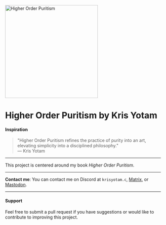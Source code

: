 <img src="https://github.com/user-attachments/assets/24d9ad62-a37e-4f16-b0af-1b09ff3e67b1" alt="Higher Order Puritism" width="300" />

# Higher Order Puritism by Kris Yotam  

#### Inspiration  
> "Higher Order Puritism refines the practice of purity into an art, elevating simplicity into a disciplined philosophy."  
> — Kris Yotam  

___

This project is centered around my book *Higher Order Puritism*.

___

**Contact me**: You can contact me on Discord at `krisyotam.c`, [Matrix](https://matrix.to/#/@khr1st:matrix.org), or [Mastodon](https://mathstodon.xyz/@krisyotam).

___

#### Support  
Feel free to submit a pull request if you have suggestions or would like to contribute to improving this project.


